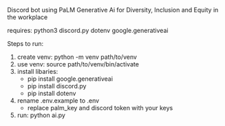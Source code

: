 Discord bot using PaLM Generative Ai for Diversity, Inclusion and Equity in the workplace

requires:
python3
discord.py
dotenv
google.generativeai

Steps to run:
1. create venv: python -m venv path/to/venv
2. use venv: source path/to/venv/bin/activate
3. install libaries:
    - pip install google.generativeai
    - pip install discord.py
    - pip install dotenv
5. rename .env.example to .env
    - replace palm_key and discord token with your keys
6. run: python ai.py
